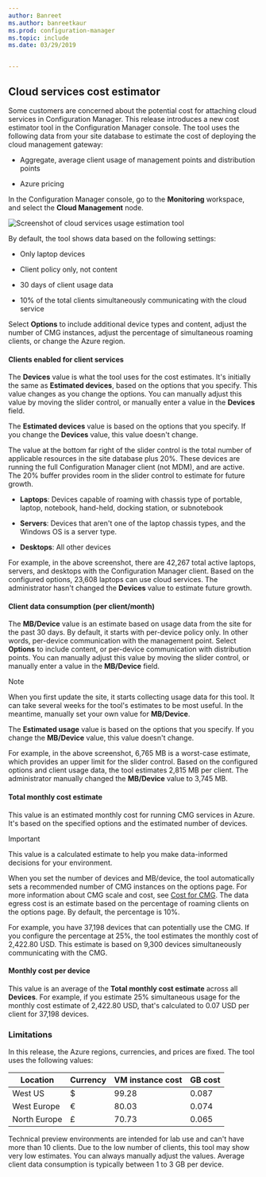 ```yaml
---
author: Banreet
ms.author: banreetkaur
ms.prod: configuration-manager
ms.topic: include
ms.date: 03/29/2019


---
```


## <a name="bkmk_cmg"></a> Cloud services cost estimator

<!--3555774-->

Some customers are concerned about the potential cost for attaching cloud services in Configuration Manager. This release introduces a new cost estimator tool in the Configuration Manager console. The tool uses the following data from your site database to estimate the cost of deploying the cloud management gateway:  

- Aggregate, average client usage of management points and distribution points  

- Azure pricing  

In the Configuration Manager console, go to the **Monitoring** workspace, and select the **Cloud Management** node.  

![Screenshot of cloud services usage estimation tool](../../media/3555774-cmg-cost-estimator.png)

By default, the tool shows data based on the following settings:  

- Only laptop devices  

- Client policy only, not content  

- 30 days of client usage data  

- 10% of the total clients simultaneously communicating with the cloud service  

Select **Options** to include additional device types and content, adjust the number of CMG instances, adjust the percentage of simultaneous roaming clients, or change the Azure region.

#### Clients enabled for client services

The **Devices** value is what the tool uses for the cost estimates. It's initially the same as **Estimated devices**, based on the options that you specify. This value changes as you change the options. You can manually adjust this value by moving the slider control, or manually enter a value in the **Devices** field.

The **Estimated devices** value is based on the options that you specify. If you change the **Devices** value, this value doesn't change.

The value at the bottom far right of the slider control is the total number of applicable resources in the site database plus 20%. These devices are running the full Configuration Manager client (not MDM), and are active. The 20% buffer provides room in the slider control to estimate for future growth.

- **Laptops**: Devices capable of roaming with chassis type of portable, laptop, notebook, hand-held, docking station, or subnotebook  

- **Servers**: Devices that aren't one of the laptop chassis types, and the Windows OS is a server type.  

- **Desktops**: All other devices  

For example, in the above screenshot, there are 42,267 total active laptops, servers, and desktops with the Configuration Manager client. Based on the configured options, 23,608 laptops can use cloud services. The administrator hasn't changed the **Devices** value to estimate future growth.

#### Client data consumption (per client/month)

The **MB/Device** value is an estimate based on usage data from the site for the past 30 days. By default, it starts with per-device policy only. In other words, per-device communication with the management point. Select **Options** to include content, or per-device communication with distribution points. You can manually adjust this value by moving the slider control, or manually enter a value in the **MB/Device** field.

> [!Note]  
> When you first update the site, it starts collecting usage data for this tool. It can take several weeks for the tool's estimates to be most useful. In the meantime, manually set your own value for **MB/Device**.  

The **Estimated usage** value is based on the options that you specify. If you change the **MB/Device** value, this value doesn't change.

<!-- The value at the bottom far right of the slider control is the total amount of data usage for all applicable resources. It defaults to 5,000 MB. When you include content, the tool increases this value to include the estimated amount of content. -->

For example, in the above screenshot, 6,765 MB is a worst-case estimate, which provides an upper limit for the slider control. Based on the configured options and client usage data, the tool estimates 2,815 MB per client. The administrator manually changed the **MB/Device** value to 3,745 MB.

#### Total monthly cost estimate

This value is an estimated monthly cost for running CMG services in Azure. It's based on the specified options and the estimated number of devices.

> [!Important]  
> This value is a calculated estimate to help you make data-informed decisions for your environment.  

When you set the number of devices and MB/device, the tool automatically sets a recommended number of CMG instances on the options page. For more information about CMG scale and cost, see [Cost for CMG](../../../../clients/manage/cmg/cost.md). The data egress cost is an estimate based on the percentage of roaming clients on the options page. By default, the percentage is 10%.

For example, you have 37,198 devices that can potentially use the CMG. If you configure the percentage at 25%, the tool estimates the monthly cost of 2,422.80 USD. This estimate is based on 9,300 devices simultaneously communicating with the CMG.

#### Monthly cost per device

This value is an average of the **Total monthly cost estimate** across all **Devices**. For example, if you estimate 25% simultaneous usage for the monthly cost estimate of 2,422.80 USD, that's calculated to 0.07 USD per client for 37,198 devices.


### Limitations

In this release, the Azure regions, currencies, and prices are fixed. The tool uses the following values:

|Location | Currency | VM instance cost | GB cost |
|---------|---------|---------|---------|
| West US | $ | 99.28 | 0.087 |
| West Europe | € | 80.03 | 0.074 |
| North Europe | £ | 70.73 | 0.065 |

Technical preview environments are intended for lab use and can't have more than 10 clients. Due to the low number of clients, this tool may show very low estimates. You can always manually adjust the values. Average client data consumption is typically between 1 to 3 GB per device.

